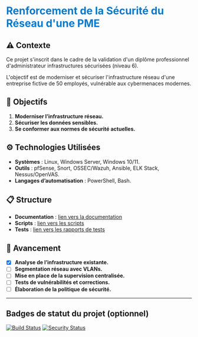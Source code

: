 # <span style="color:#007acc;">Renforcement de la Sécurité du Réseau d'une PME</span>

## :warning: **Contexte**
Ce projet s'inscrit dans le cadre de la validation d'un diplôme professionnel d'administrateur infrastructures sécurisées (niveau 6). 

L'objectif est de moderniser et sécuriser l'infrastructure réseau d'une entreprise fictive de 50 employés, vulnérable aux cybermenaces modernes.

## :dart: **Objectifs**
1. **Moderniser l’infrastructure réseau.**
2. **Sécuriser les données sensibles.**
3. **Se conformer aux normes de sécurité actuelles.**

## :gear: **Technologies Utilisées**
- **Systèmes** : Linux, Windows Server, Windows 10/11.
- **Outils** : pfSense, Snort, OSSEC/Wazuh, Ansible, ELK Stack, Nessus/OpenVAS.
- **Langages d’automatisation** : PowerShell, Bash.

## :clipboard: **Structure**
- **Documentation** : [lien vers la documentation](Documentation/)
- **Scripts** : [lien vers les scripts](Scripts/)
- **Tests** : [lien vers les rapports de tests](Tests/)

## :checkered_flag: **Avancement**
- [x] **Analyse de l’infrastructure existante.**
- [ ] **Segmentation réseau avec VLANs.**
- [ ] **Mise en place de la supervision centralisée.**
- [ ] **Tests de vulnérabilités et corrections.**
- [ ] **Élaboration de la politique de sécurité.**

---

## **Badges de statut du projet** (optionnel)

[![Build Status](https://img.shields.io/badge/build-passing-brightgreen)](https://shields.io) 
[![Security Status](https://img.shields.io/badge/security-strong-brightgreen)](https://shields.io)


